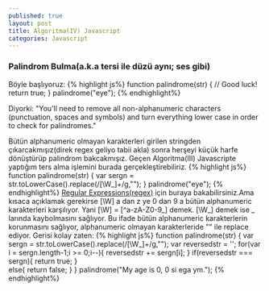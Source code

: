 ```yaml
---
published: true
layout: post
title: Algoritma(IV) Javascript
categories: Javascript
---
```

### Palindrom Bulma(a.k.a tersi ile düzü aynı; ses gibi)
Böyle başlıyoruz:
{% highlight js%}
function palindrome(str) {
  // Good luck!
  return true;
}
palindrome("eye");
{% endhighlight%}

Diyorki: "You'll need to remove all non-alphanumeric characters (punctuation, spaces and symbols) and turn everything lower case in order to check for palindromes." 

Bütün alphanumeric olmayan karakterleri girilen stringden çıkarcakmışız(direk regex geliyo tabii akla) sonra herşeyi küçük harfe dönüştürüp palindrom bakcakmışız. Geçen Algoritma(III) Javascripte yaptığım ters alma işlemini burada gerçekleştirebiliriz.
{% highlight js%}
function palindrome(str) {
  var sergn = str.toLowerCase().replace(/[\W_]+/g,"");
}
palindrome("eye");
{% endhighlight%}
[Regular Expressions(regex)](https://developer.mozilla.org/en-US/docs/Web/JavaScript/Guide/Regular_Expressions) için buraya bakabilirsiniz.Ama kısaca açıklamak gerekirse [\W] a dan z ye 0 dan 9 a bütün alphanumeric karakterleri karşılıyor. Yani [\W] = [^a-zA-Z0-9_] demek. [\W_] demek ise _ larında kaybolmasını sağlıyor. Bu ifade bütün alphanumeric karakterlerin korunmasını sağlıyor, alphanumeric olmayan karakterleride "" ile replace ediyor. Gerisi kolay zaten:
{% highlight js%}
function palindrome(str) {
  var sergn = str.toLowerCase().replace(/[\W_]+/g,"");
  var reversedstr = '';
  for(var i = sergn.length-1;i >= 0;i--){
    reversedstr += sergn[i];
  }
    if(reversedstr === sergn){
      return true;
    }  
    else{
      return false;
    }
}
palindrome("My age is 0, 0 si ega ym.");
{% endhighlight%}
